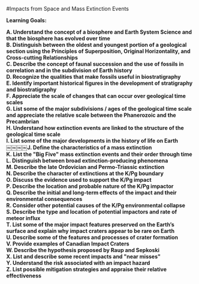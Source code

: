 #Impacts from Space and Mass Extinction Events  

**Learning Goals:**  

**A. Understand the concept of a biosphere and Earth System Science and that the biosphere has evolved over time**  
**B. Distinguish between the oldest and youngest portion of a geological section using the Principles of Superposition, Original Horizontality, and Cross-cutting Relationships**  
**C. Describe the concept of faunal succession and the use of fossils in correlation and in the subdivision of Earth history**  
**D. Recognize the qualities that make fossils useful in biostratigraphy**  
**E. Identify important historical figures in the development of stratigraphy and biostratigraphy**  
**F. Appreciate the scale of changes that can occur over geological time scales**  
**G. List some of the major subdivisions / ages of the geological time scale and appreciate the relative scale between the Phanerozoic and the Precambrian**  
**H. Understand how extinction events are linked to the structure of the geological time scale**  
**I. List some of the major developments in the history of life on Earth**  
**￼￼￼￼J. Define the characteristics of a mass extinction**  
**K. List the "Big Five" mass extinction events and their order through time**  
**L. Distinguish between broad extinction-producing phenomena**  
**M. Describe the late Ordovician and Permo-Triassic extinction**  
**N. Describe the character of extinctions at the K/Pg boundary**  
**O. Discuss the evidence used to support the K/Pg impact**  
**P. Describe the location and probable nature of the K/Pg impactor**  
**Q. Describe the initial and long-term effects of the impact and their environmental consequences**  
**R. Consider other potential causes of the K/Pg environmental collapse**  
**S. Describe the type and location of potential impactors and rate of meteor influx**  
**T. List some of the major impact features preserved on the Earth’s surface and explain why impact craters appear to be rare on Earth**  
**U. Describe some of the features and processes of crater formation**  
**V. Provide examples of Canadian Impact Craters**  
**W. Describe the hypothesis proposed by Raup and Sepkoski**  
**X. List and describe some recent impacts and "near misses"**  
**Y. Understand the risk associated with an impact hazard**  
**Z. List possible mitigation strategies and appraise their relative effectiveness**  
